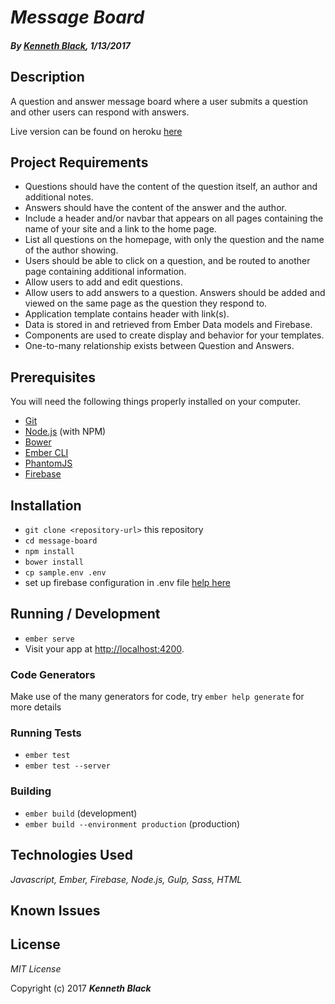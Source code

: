 # _Message Board_

####  _By [Kenneth Black](http://lawlietblack.com), 1/13/2017_

## Description

A question and answer message board where a user submits a question and other users can respond with answers.

Live version can be found on heroku [here](https://questions-kb.herokuapp.com/)

## Project Requirements

* Questions should have the content of the question itself, an author and additional notes.
* Answers should have the content of the answer and the author.
* Include a header and/or navbar that appears on all pages containing the name of your site and a link to the home page.
* List all questions on the homepage, with only the question and the name of the author showing.
* Users should be able to click on a question, and be routed to another page containing additional information.
* Allow users to add and edit questions.
* Allow users to add answers to a question. Answers should be added and viewed on the same page as the question they respond to.
* Application template contains header with link(s).
* Data is stored in and retrieved from Ember Data models and Firebase.
* Components are used to create display and behavior for your templates.
* One-to-many relationship exists between Question and Answers.

## Prerequisites

You will need the following things properly installed on your computer.

* [Git](https://git-scm.com/)
* [Node.js](https://nodejs.org/) (with NPM)
* [Bower](https://bower.io/)
* [Ember CLI](https://ember-cli.com/)
* [PhantomJS](http://phantomjs.org/)
* [Firebase](https://firebase.google.com)

## Installation

* `git clone <repository-url>` this repository
* `cd message-board`
* `npm install`
* `bower install`
* `cp sample.env .env`
* set up firebase configuration in .env file [help here](https://firebase.google.com/docs/web/setup)

## Running / Development

* `ember serve`
* Visit your app at [http://localhost:4200](http://localhost:4200).

### Code Generators

Make use of the many generators for code, try `ember help generate` for more details

### Running Tests

* `ember test`
* `ember test --server`

### Building

* `ember build` (development)
* `ember build --environment production` (production)

## Technologies Used

_Javascript, Ember, Firebase, Node.js, Gulp, Sass, HTML_

## Known Issues

## License

*MIT License*

Copyright (c) 2017 **_Kenneth Black_**
